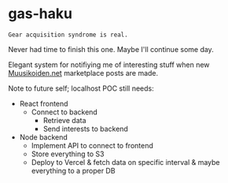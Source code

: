 gas-haku
========

`Gear acquisition syndrome is real.`

Never had time to finish this one. Maybe I'll continue some day.

Elegant system for notifiying me of interesting stuff when new [Muusikoiden.net](https://www.muusikoiden.net) marketplace posts are made.

Note to future self; localhost POC still needs:

* React frontend
  * Connect to backend
    * Retrieve data
    * Send interests to backend
* Node backend
  * Implement API to connect to frontend
  * Store everything to S3
  * Deploy to Vercel & fetch data on specific interval & maybe everything to a proper DB
